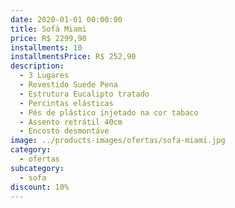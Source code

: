 ```yaml
---
date: 2020-01-01 00:00:00
title: Sofá Miami
price: R$ 2299,90
installments: 10
installmentsPrice: R$ 252,90
description:
  - 3 Lugares
  - Revestido Suede Pena
  - Estrutura Eucalipto tratado
  - Percintas elásticas
  - Pés de plástico injetado na cor tabaco
  - Assento retrátil 40cm
  - Encosto desmontáve
image: ../products-images/ofertas/sofa-miami.jpg
category:
  - ofertas
subcategory:
  - sofa
discount: 10%
---
```

